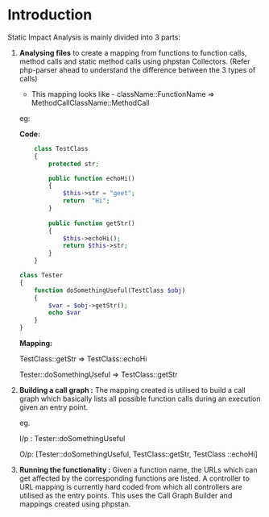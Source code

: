 # Introduction

Static Impact Analysis is mainly divided into 3 parts:

1. **Analysing files** to create a mapping from functions to function calls, method calls and static method calls using phpstan Collectors. (Refer php-parser ahead to understand the difference between the 3 types of calls)
    - This mapping looks like
          - className::FunctionName ⇒ MethodCallClassName::MethodCall
    
    eg:
    
    **Code:**
    
    ```php
        class TestClass
        {
        	protected str;
    
            public function echoHi()
            {
                $this->str = "geet";
                return  "Hi";
            }
          
            public function getStr()
            {
                $this->echoHi();
                return $this->str;
            }				
        }

    class Tester
    {
        function doSomethingUseful(TestClass $obj)
        {
            $var = $obj->getStr();
            echo $var
        }
    }
    ```
    
    **Mapping:**
    
    TestClass::getStr ⇒ TestClass::echoHi
    
    Tester::doSomethingUseful ⇒ TestClass::getStr
    
2. **Building a call graph :** The mapping created is utilised to build a call graph which basically lists all possible function calls during an execution given an entry point.
    
    eg.
    
    I/p : Tester::doSomethingUseful
    
    O/p: [Tester::doSomethingUseful, TestClass::getStr, TestClass ::echoHi]
    

3. **Running the functionality :** Given a function name, the URLs which can get affected by the corresponding functions are listed. A controller to URL mapping is currently hard coded from which all controllers are utilised as the entry points. This uses the Call Graph Builder and mappings created using phpstan.
